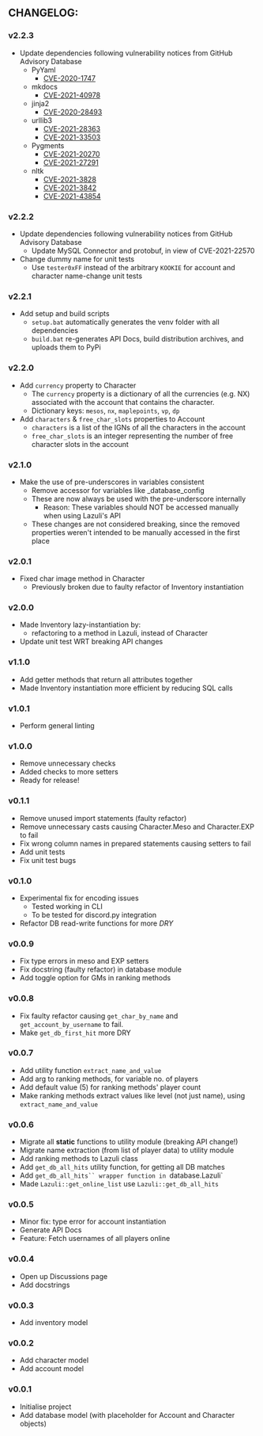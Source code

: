 ## CHANGELOG:  

### v2.2.3
- Update dependencies following vulnerability notices from GitHub Advisory Database
  - PyYaml
    - [CVE-2020-1747](https://github.com/advisories/GHSA-6757-jp84-gxfx)
  - mkdocs
    - [CVE-2021-40978](https://github.com/advisories/GHSA-qh9q-34h6-hcv9)
  - jinja2
    - [CVE-2020-28493](https://github.com/advisories/GHSA-g3rq-g295-4j3m)
  - urllib3
    - [CVE-2021-28363](https://github.com/advisories/GHSA-5phf-pp7p-vc2r)
    - [CVE-2021-33503](https://github.com/advisories/GHSA-q2q7-5pp4-w6pg)
  - Pygments
    - [CVE-2021-20270](https://github.com/advisories/GHSA-9w8r-397f-prfh)
    - [CVE-2021-27291](https://github.com/advisories/GHSA-pq64-v7f5-gqh8)
  - nltk
    - [CVE-2021-3828](https://github.com/advisories/GHSA-2ww3-fxvq-293j)
    - [CVE-2021-3842](https://github.com/advisories/GHSA-rqjh-jp2r-59cj)
    - [CVE-2021-43854](https://github.com/advisories/GHSA-f8m6-h2c7-8h9x)

### v2.2.2
- Update dependencies following vulnerability notices from GitHub Advisory Database
  - Update MySQL Connector and protobuf, in view of CVE-2021-22570
- Change dummy name for unit tests
  - Use `tester0xFF` instead of the arbitrary `KOOKIE` for account and character name-change unit tests

### v2.2.1
- Add setup and build scripts
  - `setup.bat` automatically generates the venv folder with all dependencies
  - `build.bat` re-generates API Docs, build distribution archives, and uploads them to PyPi

### v2.2.0
- Add `currency` property to Character  
  - The `currency` property is a dictionary of all the currencies (e.g. NX) associated with the account that contains the character.
  - Dictionary keys: `mesos`, `nx`, `maplepoints`, `vp`, `dp`
- Add `characters` & `free_char_slots` properties to Account
  - `characters` is a list of the IGNs of all the characters in the account
  - `free_char_slots` is an integer representing the number of free character slots in the account

### v2.1.0
- Make the use of pre-underscores in variables consistent
  - Remove accessor for variables like _database_config 
  - These are now always be used with the pre-underscore internally
    - Reason: These variables should NOT be accessed manually when using Lazuli's API
  - These changes are not considered breaking, since the removed properties weren't intended to be manually accessed in the first place

### v2.0.1
- Fixed char image method in Character
  - Previously broken due to faulty refactor of Inventory instantiation

### v2.0.0
- Made Inventory lazy-instantiation by:
  - refactoring to a method in Lazuli, instead of Character
- Update unit test WRT breaking API changes

### v1.1.0
- Add getter methods that return all attributes together
- Made Inventory instantiation more efficient by reducing SQL calls

### v1.0.1
- Perform general linting

### v1.0.0
- Remove unnecessary checks
- Added checks to more setters
- Ready for release!

### v0.1.1
- Remove unused import statements (faulty refactor)
- Remove unnecessary casts causing Character.Meso and Character.EXP to fail
- Fix wrong column names in prepared statements causing setters to fail
- Add unit tests
- Fix unit test bugs

### v0.1.0
- Experimental fix for encoding issues
    - Tested working in CLI
    - To be tested for discord.py integration
- Refactor DB read-write functions for more *DRY*

### v0.0.9
- Fix type errors in meso and EXP setters
- Fix docstring (faulty refactor) in database module
- Add toggle option for GMs in ranking methods 

### v0.0.8
- Fix faulty refactor causing `get_char_by_name` and `get_account_by_username` to fail.
- Make `get_db_first_hit` more DRY

### v0.0.7
- Add utility function `extract_name_and_value`
- Add arg to ranking methods, for variable no. of players
- Add default value (5) for ranking methods' player count
- Make ranking methods extract values like level (not just name), using `extract_name_and_value`

### v0.0.6
- Migrate all **static** functions to utility module (breaking API change!)
- Migrate name extraction (from list of player data) to utility module
- Add ranking methods to Lazuli class
- Add `get_db_all_hits` utility function, for getting all DB matches
- Add `get_db_all_hits`` wrapper function in `database.Lazuli`
- Made `Lazuli::get_online_list` use `Lazuli::get_db_all_hits`

### v0.0.5
- Minor fix: type error for account instantiation
- Generate API Docs
- Feature: Fetch usernames of all players online

### v0.0.4
- Open up Discussions page
- Add docstrings

### v0.0.3
- Add inventory model

### v0.0.2  
- Add character model
- Add account model
  
### v0.0.1  
- Initialise project  
- Add database model (with placeholder for Account and Character objects)  
